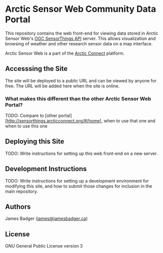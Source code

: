 # Arctic Sensor Web Community Data Portal

This repository contains the web front-end for viewing data stored in Arctic Sensor Web's [OGC SensorThings API][] server. This allows visualization and browsing of weather and other research sensor data on a map interface.

Arctic Sensor Web is a part of the [Arctic Connect][] platform.

[Arctic Connect]: http://arcticconnect.org
[OGC SensorThings API]: http://docs.opengeospatial.org/is/15-078r6/15-078r6.html

## Accesssing the Site

The site will be deployed to a public URL and can be viewed by anyone for free. The URL will be added here when the site is online.

### What makes this different than the other Arctic Sensor Web Portal?

TODO: Compare to [other portal][http://sensorthings.arcticconnect.org/#/home], when to use that one and when to use this one

## Deploying this Site

TODO: Write instructions for setting up this web front-end on a new server.

## Development Instructions

TODO: Write instructions for setting up a development environment for modifying this site, and how to submit those changes for inclusion in the main repository.

## Authors

James Badger (<james@jamesbadger.ca>)

## License

GNU General Public License version 3
